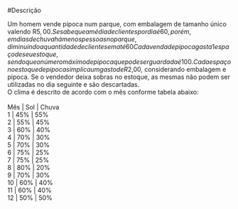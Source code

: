 #Descrição

Um homem vende pipoca num parque, com embalagem de tamanho único valendo R$5,00. Se sabe que a média de clientes por dia é 60, porém, em dias de chuva há menos pessoas no parque, diminuindo a quantidade de clientes em até 60%, e em dias de Sol, existe um aumento de 40% com relação a média. Um cliente compra, em média, 1 pipoca, de modo que a compra da segunda tenha 30% de chance, a terceira 20% de chance, e 5% para a quarta. <br>
Cada venda de pipoca gasta 1 espaço de seu estoque, sendo que o número máximo de pipoca que pode ser guardada é 100. Cada espaço no estoque de pipocas implica um gasto de R$2,00, considerando embalagem e pipoca. Se o vendedor deixa sobras no estoque, as mesmas não podem ser utilizadas no dia seguinte e são descartadas.<br>
O clima é descrito de acordo com o mês conforme tabela abaixo:<br>
<br>
Mês | Sol | Chuva<br>
1   | 45% | 55%<br>
2   | 55% | 45%<br>
3   | 60% | 40%<br>
4   | 70% | 30%<br>
5   | 70% | 30%<br>
6   | 75% | 25%<br>
7   | 75% | 25%<br>
8   | 80% | 20%<br>
9   | 70% | 30%<br>
10  | 60% | 40%<br>
11  | 60% | 40%<br>
12  | 50% | 50%<br>
